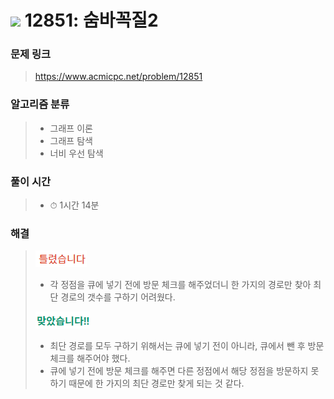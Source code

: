 # <img src="https://static.solved.ac/tier_small/11.svg" width=30> 12851: 숨바꼭질2 

### 문제 링크
> https://www.acmicpc.net/problem/12851

### 알고리즘 분류
>- 그래프 이론
>- 그래프 탐색
>- 너비 우선 탐색

### 풀이 시간
>- ⏱ 1시간 14분

### 해결
> ![bad](../../../Img/bad.png)  
>- 각 정점을 큐에 넣기 전에 방문 체크를 해주었더니 한 가지의 경로만 찾아 최단 경로의 갯수를 구하기 어려웠다.
>
> ![good](../../../Img/good.png)
>- 최단 경로를 모두 구하기 위해서는 큐에 넣기 전이 아니라, 큐에서 뺀 후 방문 체크를 해주어야 했다.
>- 큐에 넣기 전에 방문 체크를 해주면 다른 정점에서 해당 정점을 방문하지 못하기 때문에 한 가지의 최단 경로만 찾게 되는 것 같다.
